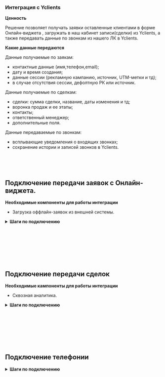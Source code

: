 ### Интеграция с Yclients  <br />

**Ценность**  <br /> 

Решение позволяет получать заявки оставленные клиентами в форме Онлайн-виджета , загружать в наш кабинет записи(сделки) из Yclients, а также передавать данные по звонкам из нашего ЛК в Yclients. <br />  
 
**Какие данные передаются**    <br />

Данные получаемые по заякам:   <br />

- контактные данные (имя,телефон,email);  
- дату и время создания; 
- данные сессии (рекламную кампанию, источник, UTM-метки и тд);  
- в случае отсутствия сессии, дефолтную РК или источник.<br />


Данные получаемые по сделкам:    <br />
- сделки: сумма сделки, название, даты изменения и тд; 
- воронка продаж и ее этапы;
- контакты;
- ответственный менеджер;
- дополнительные поля.  <br />

Данные передаваемые по звонкам:  <br />

- всплывающие уведомления о входящих звонках;
- сохранение истории и записей звонков в Yclients. <br />

<br />
<br />
<br />

## Подключение передачи заявок с Онлайн-виджета.  <br />

**Необходимые компоненты для работы интеграции**  <br />  
- Загрузка оффлайн-заявок из внешней системы.  <br />

<details>
 <summary style="font-weight:bold;"> Шаги по подключению </summary> <br />

1. Прожмите переключатель "Yclients передача заявок c Онлайн-виджета", для активации интеграции. <br />
2. Выполните настройку интеграции. <br />

- **Настройте Webhook в Yclients** <br />

<details>
 <summary style="font-weight:bold;"> Подробнее </summary> <br />

Отправка хука настраивается в Yclients через создание собственного приложения, инструкция по созданию находится [по ссылке](https://support.yclients.com/67-68-202?_ga=2.235690817.1118622726.1689663799-975683808.1687778856) .  

- В поле «Адрес, на который отправлять уведомления» укажите url из параметра "Webhook URL".
- В настройке хука в разделе **"Отправлять события по сущностям"** выбираем **"Событие по записям", "Событие по клиентам"**.
  
![image](yc_hook.jpg)  

**Важно**: если у клиента несколько филиалов, для каждого необходимо события хука настраивать отдельно, так как настройки для каждого филиала располагаются отдельно друг от друга.  
![image](yc_hook.jpg)  

 
</details> 
<br />

- **Рекламная кампания/источник** — необходимо выбрать какую сущность использовать для обращений без сессии. По умолчанию выбрана Рекламная кампания (маркер не прожат), при прожатии маркера выбирается Источник. <br />
- В зависимости от положения переключателя "Рекламная кампания/источник" выводится либо список рекламных кампаний из личного кабинета клиента, либо список источников и сайтов. Необходимо указать какую **Рекламную кампанию/источник и сайт** используем в случае отсутствия сессии. <br />

3. Нажмите сохранить. <br />
4. После сохранения будет выведен скрипт, который необходимо установить на сайт в соответствие с описанием в настройках.<br />
![image](yc_f_vkl.gif)   
Данный скрипт устанавливаем на всех страницах сайта, где расположен виджет Yclients, а так же требуется добавить наш скрипт и стандартный код вставки в саму форму в YClients (инъекция скрипта).  <br />

**Важно**: <br />
   - Инъекция скрипта доступна для всех клиентов в старом дизайне. В новом дизайне Yclients  добавляет данную функцию по запросу.  
   ![image](yc_f1.jpg) ![image](yc_f2.jpg)   
   - Если клиент на сайт добавляет не виджет Yclients (кнопку), а отдельную ссылку на лендинг, то в этой ссылке необходимо добавить  class="yclick" <br />
   
   **Пример:** <br />
 
  <Alert backgroundColor="#c3e8d7">
    
   a class="yclick" href="https://n822081.yclients.com/" target="_blank">Открыть новую вкладку</a>

   где "https://n822081.yclients.com/" - это домен страницы на которой стоит ваш виджет.
   
 </Alert>   <br />
  
После подключения интеграции сделки будут попадать в  Сырые данные -> Обращения и цели.  <br />
Для проверки корректности работы интеграции оставьте тестовую запись в Онлайн-виджете Yclients.

</details> 

<br />
<br />
<br />
<br />
<br />
<br />
<br />
  
## Подключение передачи сделок   <br />

**Необходимые кампоненты для работы интеграции**   <br />
- Сквозная аналитика.  <br />

<details>
 <summary style="font-weight:bold;"> Шаги по подключению </summary> <br />

 
1. Прожмите переключатель "Yclients передача сделок", для активации интеграции. <br />
2. Выполните настройку интеграции. <br />

- **Настройте Webhook в Yclients** <br />

<details>
 <summary style="font-weight:bold;"> Подробнее </summary> <br />

Отправка хука настраивается в Yclients через создание собственного приложения, инструкция по созданию находится [по ссылке](https://support.yclients.com/67-68-202?_ga=2.235690817.1118622726.1689663799-975683808.1687778856) .  

- В поле «Адрес, на который отправлять уведомления» укажите url из параметра "Webhook URL".
- В настройке хука в разделе **"Отправлять события по сущностям"** выбираем **"Событие по записям", "Событие по клиентам"**.
  
![image](yc_hook.jpg)  

**Важно**: если у клиента несколько филиалов, для каждого необходимо события хука настраивать отдельно, так как настройки для каждого филиала располагаются отдельно друг от друга.  
![image](yc_hook.jpg)  


</details> 
<br />

- **Авторизация в Yclients** <br />

<details>
 <summary style="font-weight:bold;"> Подробнее </summary> <br />
 
   - В поле "Credential" нажимаем "Add Credential".
   - В открывшемся окне вводим название, логин от кабинета Yclients (username), пароль от кабинета Yclients(password).
   - Нажимаем клавишу сохранить. 
    ![image](yc_d_vkl.gif)

</details> 
<br />

После подключения интеграции сделки будут попадать в  Сырые данные -> Сделки.  <br />
Для проверки корректности работы интеграции создайте тестовую сделку в Yclients.


</details> 
<br />
<br />
<br />
<br />
<br />
<br />
<br />

## Подключение телефонии   <br />

<details>
 <summary style="font-weight:bold;"> Шаги по подключению </summary> <br />

1. Прожмите переключатель "Yclients телефония", для активации интеграции. <br />
2. **Сеть** - укажите название сети, с которой подключаете интеграцию. С каждой сетью интеграция подключается отдельно, так как User token в Yclients формируется под каждую сеть.
3. Добавьте **User token** из Yclients в поле **Авторизация**.  <br />
User token можно получить в Телефония -> Интеграция, поле "Токен".

![image](yclients_1.jpg)
<br /> 

4. **Список виртуальных номеров** - укажите виртуальные номера, по которым необходимо отображать данные по звонкам в Yclients в указанной сети. <br />
5. **Способ маршрутизации** - выберите, какая сущность будет использоваться для маршрутизации, SIP или внутренний номер.
6. Нажмите **сохранить**. <br />
7. В кабинете Yclients, после проведенных настроек, появятся дополнительные разделы в блоке Сеть –> Телефония: <br />  
Маршрутизация, Маршруты и Звонки (1), а статус интеграции изменится на Интеграция подключена (2)
![image](yclients_2.jpg)
<br />

8. В Yclients перейдите в раздел **Маршруты** и выстроите маршрут, по которому будет идти звонок. <br />
Маршрут по умолчанию всего один – Маршрут для всех пользователей. <br />
Настройка маршрута по умолчанию – сохранять историю звонков по маршруту в Истории сети.<br />

![image](Yclients_marshroot1.png) <br /> 

Кликните, чтобы открыть настройки. <br />

![image](Yclients_marshroot2.png) <br />

При такой настройке всплывающие уведомления о звонках работать не будут, а звонки будут видны только в истории звонков сети.  <br />
**Измените настройку** на ту, которая вам подходит: <br />
  - история звонков сети и всех салонов – всплывающее окно о звонке будет появляться во всех филиалах сети, звонок будет виден во всех филиалах в разделе Обзор – Звонки. 
  - история звонков сети и уведомленных салонов – всплывающее окно о звонке будет появляться в том филиале/филиалах, которые будут выбраны в этом маршруте. <br />
  
9. После настройки маршрута свяжите его с номером телефона/идентификатором абонента телефонии, sip или внутренний номер, на который поступают звонки. <br />
Для этого перейдите в раздел **Маршрутизация**.
 ![image](Yclients_marshrootizacia1.png) <br />
Укажите номер телефона своей компании без плюса, скобок, дефисов, пробелов и других символов и сохраните. <br />
Настройка в  Yclients завершена. <br />
<br />

Для проверки работы интеграции на тестовых звонках проверьте работы пунктов указаных в **"Данные передаваемые по звонкам"**. <br />
Если после всех настроек звонки в Yclients не появляются, проверьте, совпадают ли номера телефонов в маршрутизации Yclients и нашем Личном кабинете.


</details> 

